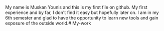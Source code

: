 My name is Muskan Younis and this is my first file on github. My first experience and by far, I don't find it easy but hopefully later on. I am in my 6th semester and glad to have the opportunity to learn new tools and gain exposure of the outside world.# My-work
